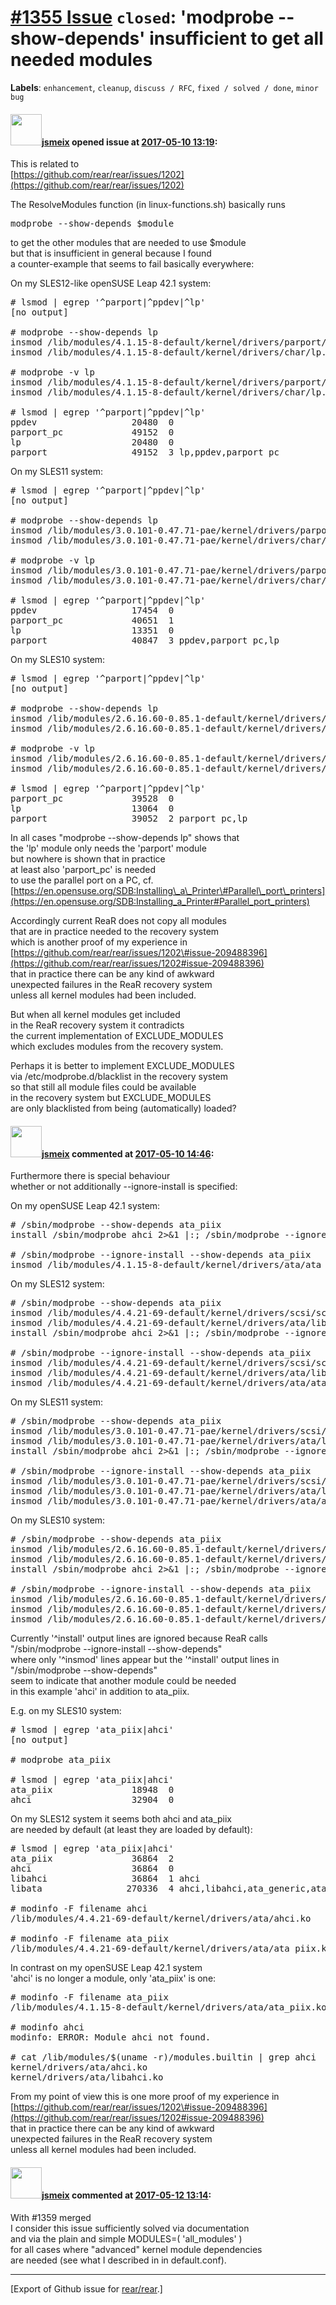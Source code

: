 [\#1355 Issue](https://github.com/rear/rear/issues/1355) `closed`: 'modprobe --show-depends' insufficient to get all needed modules
===================================================================================================================================

**Labels**: `enhancement`, `cleanup`, `discuss / RFC`,
`fixed / solved / done`, `minor bug`

#### <img src="https://avatars.githubusercontent.com/u/1788608?u=925fc54e2ce01551392622446ece427f51e2f0ce&v=4" width="50">[jsmeix](https://github.com/jsmeix) opened issue at [2017-05-10 13:19](https://github.com/rear/rear/issues/1355):

This is related to  
[https://github.com/rear/rear/issues/1202](https://github.com/rear/rear/issues/1202)

The ResolveModules function (in linux-functions.sh) basically runs

<pre>
modprobe --show-depends $module
</pre>

to get the other modules that are needed to use $module  
but that is insufficient in general because I found  
a counter-example that seems to fail basically everywhere:

On my SLES12-like openSUSE Leap 42.1 system:

<pre>
# lsmod | egrep '^parport|^ppdev|^lp'
[no output]

# modprobe --show-depends lp
insmod /lib/modules/4.1.15-8-default/kernel/drivers/parport/parport.ko 
insmod /lib/modules/4.1.15-8-default/kernel/drivers/char/lp.ko

# modprobe -v lp
insmod /lib/modules/4.1.15-8-default/kernel/drivers/parport/parport.ko 
insmod /lib/modules/4.1.15-8-default/kernel/drivers/char/lp.ko

# lsmod | egrep '^parport|^ppdev|^lp'
ppdev                  20480  0 
parport_pc             49152  0 
lp                     20480  0 
parport                49152  3 lp,ppdev,parport_pc
</pre>

On my SLES11 system:

<pre>
# lsmod | egrep '^parport|^ppdev|^lp'
[no output]

# modprobe --show-depends lp
insmod /lib/modules/3.0.101-0.47.71-pae/kernel/drivers/parport/parport.ko 
insmod /lib/modules/3.0.101-0.47.71-pae/kernel/drivers/char/lp.ko 

# modprobe -v lp
insmod /lib/modules/3.0.101-0.47.71-pae/kernel/drivers/parport/parport.ko 
insmod /lib/modules/3.0.101-0.47.71-pae/kernel/drivers/char/lp.ko

# lsmod | egrep '^parport|^ppdev|^lp'
ppdev                  17454  0 
parport_pc             40651  1 
lp                     13351  0 
parport                40847  3 ppdev,parport_pc,lp
</pre>

On my SLES10 system:

<pre>
# lsmod | egrep '^parport|^ppdev|^lp'
[no output]

# modprobe --show-depends lp
insmod /lib/modules/2.6.16.60-0.85.1-default/kernel/drivers/parport/parport.ko 
insmod /lib/modules/2.6.16.60-0.85.1-default/kernel/drivers/char/lp.ko 

# modprobe -v lp
insmod /lib/modules/2.6.16.60-0.85.1-default/kernel/drivers/parport/parport.ko 
insmod /lib/modules/2.6.16.60-0.85.1-default/kernel/drivers/char/lp.ko 

# lsmod | egrep '^parport|^ppdev|^lp'
parport_pc             39528  0 
lp                     13064  0 
parport                39052  2 parport_pc,lp
</pre>

In all cases "modprobe --show-depends lp" shows that  
the 'lp' module only needs the 'parport' module  
but nowhere is shown that in practice  
at least also 'parport\_pc' is needed  
to use the parallel port on a PC, cf.  
[https://en.opensuse.org/SDB:Installing\_a\_Printer\#Parallel\_port\_printers](https://en.opensuse.org/SDB:Installing_a_Printer#Parallel_port_printers)

Accordingly current ReaR does not copy all modules  
that are in practice needed to the recovery system  
which is another proof of my experience in  
[https://github.com/rear/rear/issues/1202\#issue-209488396](https://github.com/rear/rear/issues/1202#issue-209488396)  
that in practice there can be any kind of awkward  
unexpected failures in the ReaR recovery system  
unless all kernel modules had been included.

But when all kernel modules get included  
in the ReaR recovery system it contradicts  
the current implementation of EXCLUDE\_MODULES  
which excludes modules from the recovery system.

Perhaps it is better to implement EXCLUDE\_MODULES  
via /etc/modprobe.d/blacklist in the recovery system  
so that still all module files could be available  
in the recovery system but EXCLUDE\_MODULES  
are only blacklisted from being (automatically) loaded?

#### <img src="https://avatars.githubusercontent.com/u/1788608?u=925fc54e2ce01551392622446ece427f51e2f0ce&v=4" width="50">[jsmeix](https://github.com/jsmeix) commented at [2017-05-10 14:46](https://github.com/rear/rear/issues/1355#issuecomment-300505564):

Furthermore there is special behaviour  
whether or not additionally --ignore-install is specified:

On my openSUSE Leap 42.1 system:

<pre>
# /sbin/modprobe --show-depends ata_piix
install /sbin/modprobe ahci 2>&1 |:; /sbin/modprobe --ignore-install ata_piix 

# /sbin/modprobe --ignore-install --show-depends ata_piix
insmod /lib/modules/4.1.15-8-default/kernel/drivers/ata/ata_piix.ko 
</pre>

On my SLES12 system:

<pre>
# /sbin/modprobe --show-depends ata_piix
insmod /lib/modules/4.4.21-69-default/kernel/drivers/scsi/scsi_mod.ko 
insmod /lib/modules/4.4.21-69-default/kernel/drivers/ata/libata.ko 
install /sbin/modprobe ahci 2>&1 |:; /sbin/modprobe --ignore-install ata_piix

# /sbin/modprobe --ignore-install --show-depends ata_piix
insmod /lib/modules/4.4.21-69-default/kernel/drivers/scsi/scsi_mod.ko 
insmod /lib/modules/4.4.21-69-default/kernel/drivers/ata/libata.ko 
insmod /lib/modules/4.4.21-69-default/kernel/drivers/ata/ata_piix.ko
</pre>

On my SLES11 system:

<pre>
# /sbin/modprobe --show-depends ata_piix
insmod /lib/modules/3.0.101-0.47.71-pae/kernel/drivers/scsi/scsi_mod.ko 
insmod /lib/modules/3.0.101-0.47.71-pae/kernel/drivers/ata/libata.ko 
install /sbin/modprobe ahci 2>&1 |:; /sbin/modprobe --ignore-install ata_piix

# /sbin/modprobe --ignore-install --show-depends ata_piix
insmod /lib/modules/3.0.101-0.47.71-pae/kernel/drivers/scsi/scsi_mod.ko 
insmod /lib/modules/3.0.101-0.47.71-pae/kernel/drivers/ata/libata.ko 
insmod /lib/modules/3.0.101-0.47.71-pae/kernel/drivers/ata/ata_piix.ko
</pre>

On my SLES10 system:

<pre>
# /sbin/modprobe --show-depends ata_piix
insmod /lib/modules/2.6.16.60-0.85.1-default/kernel/drivers/scsi/scsi_mod.ko 
insmod /lib/modules/2.6.16.60-0.85.1-default/kernel/drivers/ata/libata.ko 
install /sbin/modprobe ahci 2>&1 |:; /sbin/modprobe --ignore-install ata_piix

# /sbin/modprobe --ignore-install --show-depends ata_piix
insmod /lib/modules/2.6.16.60-0.85.1-default/kernel/drivers/scsi/scsi_mod.ko 
insmod /lib/modules/2.6.16.60-0.85.1-default/kernel/drivers/ata/libata.ko 
insmod /lib/modules/2.6.16.60-0.85.1-default/kernel/drivers/ata/ata_piix.ko
</pre>

Currently '^install' output lines are ignored because ReaR calls  
"/sbin/modprobe --ignore-install --show-depends"  
where only '^insmod' lines appear but the '^install' output lines in  
"/sbin/modprobe --show-depends"  
seem to indicate that another module could be needed  
in this example 'ahci' in addition to ata\_piix.

E.g. on my SLES10 system:

<pre>
# lsmod | egrep 'ata_piix|ahci'
[no output]

# modprobe ata_piix

# lsmod | egrep 'ata_piix|ahci'
ata_piix               18948  0 
ahci                   32904  0
</pre>

On my SLES12 system it seems both ahci and ata\_piix  
are needed by default (at least they are loaded by default):

<pre>
# lsmod | egrep 'ata_piix|ahci'
ata_piix               36864  2 
ahci                   36864  0 
libahci                36864  1 ahci
libata                270336  4 ahci,libahci,ata_generic,ata_piix

# modinfo -F filename ahci
/lib/modules/4.4.21-69-default/kernel/drivers/ata/ahci.ko

# modinfo -F filename ata_piix
/lib/modules/4.4.21-69-default/kernel/drivers/ata/ata_piix.ko
</pre>

In contrast on my openSUSE Leap 42.1 system  
'ahci' is no longer a module, only 'ata\_piix' is one:

<pre>
# modinfo -F filename ata_piix
/lib/modules/4.1.15-8-default/kernel/drivers/ata/ata_piix.ko

# modinfo ahci       
modinfo: ERROR: Module ahci not found.

# cat /lib/modules/$(uname -r)/modules.builtin | grep ahci
kernel/drivers/ata/ahci.ko
kernel/drivers/ata/libahci.ko
</pre>

From my point of view this is one more proof of my experience in  
[https://github.com/rear/rear/issues/1202\#issue-209488396](https://github.com/rear/rear/issues/1202#issue-209488396)  
that in practice there can be any kind of awkward  
unexpected failures in the ReaR recovery system  
unless all kernel modules had been included.

#### <img src="https://avatars.githubusercontent.com/u/1788608?u=925fc54e2ce01551392622446ece427f51e2f0ce&v=4" width="50">[jsmeix](https://github.com/jsmeix) commented at [2017-05-12 13:14](https://github.com/rear/rear/issues/1355#issuecomment-301073135):

With \#1359 merged  
I consider this issue sufficiently solved via documentation  
and via the plain and simple MODULES=( 'all\_modules' )  
for all cases where "advanced" kernel module dependencies  
are needed (see what I described in in default.conf).

------------------------------------------------------------------------

\[Export of Github issue for
[rear/rear](https://github.com/rear/rear).\]
